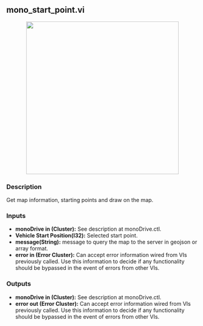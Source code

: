 ## mono_start_point.vi
<p align="center">
<img src="https://github.com/monoDriveIO/documentation/raw/master/WikiPhotos/LV_client/utilities/mono__start__pointc.png" 
width="400"  />
</p>

### Description 
Get map information, starting points and draw on the map.

### Inputs
- **monoDrive in (Cluster):** See description at monoDrive.ctl.
- **Vehicle Start Position(I32):** Selected start point.
- **message(String):** message to query the map to the server in geojson or array format.
- **error in (Error Cluster):** Can accept error information wired from VIs previously called. Use this information to decide if any functionality should be bypassed in the event of errors from other VIs.


### Outputs
- **monoDrive in (Cluster):** See description at monoDrive.ctl.
- **error out (Error Cluster):** Can accept error information wired from VIs previously called. Use this information to decide if any functionality should be bypassed in the event of errors from other VIs.
